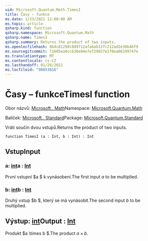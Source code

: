 ```yaml
---
uid: Microsoft.Quantum.Math.TimesI
title: Časy – funkce
ms.date: 1/23/2021 12:00:00 AM
ms.topic: article
qsharp.kind: function
qsharp.namespace: Microsoft.Quantum.Math
qsharp.name: TimesI
qsharp.summary: Returns the product of two inputs.
ms.openlocfilehash: 8b4c81298c8d9712afabab137c212ad2e30b46f9
ms.sourcegitcommit: 71605ea9cc630e84e7ef29027e1f0ea06299747e
ms.translationtype: MT
ms.contentlocale: cs-CZ
ms.lasthandoff: 01/26/2021
ms.locfileid: "98853816"
---
```

# <a name="timesi-function"></a><span data-ttu-id="070c6-102">Časy – funkce</span><span class="sxs-lookup"><span data-stu-id="070c6-102">TimesI function</span></span>

<span data-ttu-id="070c6-103">Obor názvů: [Microsoft.. Math](xref:Microsoft.Quantum.Math)</span><span class="sxs-lookup"><span data-stu-id="070c6-103">Namespace: [Microsoft.Quantum.Math](xref:Microsoft.Quantum.Math)</span></span>

<span data-ttu-id="070c6-104">Balíček: [Microsoft.. Standard](https://nuget.org/packages/Microsoft.Quantum.Standard)</span><span class="sxs-lookup"><span data-stu-id="070c6-104">Package: [Microsoft.Quantum.Standard](https://nuget.org/packages/Microsoft.Quantum.Standard)</span></span>


<span data-ttu-id="070c6-105">Vrátí součin dvou vstupů.</span><span class="sxs-lookup"><span data-stu-id="070c6-105">Returns the product of two inputs.</span></span>

```qsharp
function TimesI (a : Int, b : Int) : Int
```


## <a name="input"></a><span data-ttu-id="070c6-106">Vstup</span><span class="sxs-lookup"><span data-stu-id="070c6-106">Input</span></span>

### <a name="a--int"></a><span data-ttu-id="070c6-107">a: [int](xref:microsoft.quantum.lang-ref.int)</span><span class="sxs-lookup"><span data-stu-id="070c6-107">a : [Int](xref:microsoft.quantum.lang-ref.int)</span></span>

<span data-ttu-id="070c6-108">První vstupní $a $ k vynásobení.</span><span class="sxs-lookup"><span data-stu-id="070c6-108">The first input $a$ to be multiplied.</span></span>


### <a name="b--int"></a><span data-ttu-id="070c6-109">b: [int](xref:microsoft.quantum.lang-ref.int)</span><span class="sxs-lookup"><span data-stu-id="070c6-109">b : [Int](xref:microsoft.quantum.lang-ref.int)</span></span>

<span data-ttu-id="070c6-110">Druhý vstup $b $, který se má vynásobit.</span><span class="sxs-lookup"><span data-stu-id="070c6-110">The second input $b$ to be multiplied.</span></span>



## <a name="output--int"></a><span data-ttu-id="070c6-111">Výstup: [int](xref:microsoft.quantum.lang-ref.int)</span><span class="sxs-lookup"><span data-stu-id="070c6-111">Output : [Int](xref:microsoft.quantum.lang-ref.int)</span></span>

<span data-ttu-id="070c6-112">Produkt $a \times b $.</span><span class="sxs-lookup"><span data-stu-id="070c6-112">The product $a \times b$.</span></span>